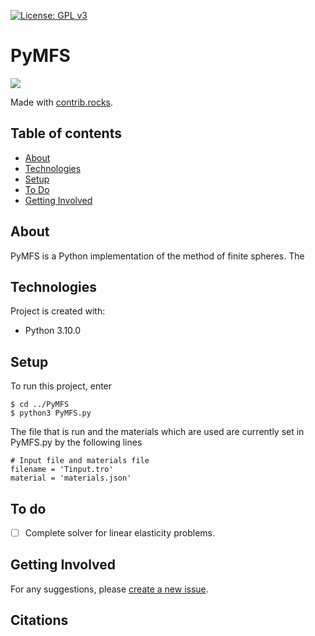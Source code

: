 [![License: GPL v3](https://img.shields.io/badge/License-GPLv3-blue.svg)](https://www.gnu.org/licenses/gpl-3.0) 

# PyMFS

<a href="https://github.com/ThomasAston/PyMFS/graphs/contributors">
  <img src="https://contrib.rocks/image?repo=ThomasAston/PyMFS" />
</a>

Made with [contrib.rocks](https://contrib.rocks).

## Table of contents
* [About](#about)
* [Technologies](#technologies)
* [Setup](#setup)
* [To Do](#to_do)
* [Getting Involved](#getting_involved)


## About
PyMFS is a Python implementation of the method of finite spheres. The   
	
## Technologies
Project is created with:
* Python 3.10.0
	
## Setup
To run this project, enter

```
$ cd ../PyMFS
$ python3 PyMFS.py
```

The file that is run and the materials which are used are currently set in PyMFS.py by the following lines

```
# Input file and materials file
filename = 'Tinput.tro'
material = 'materials.json'
```
## To do
- [ ] Complete solver for linear elasticity problems.

## Getting Involved
For any suggestions, please [create a new issue](https://github.com/ThomasAston/PyMFS/issues).

## Citations
